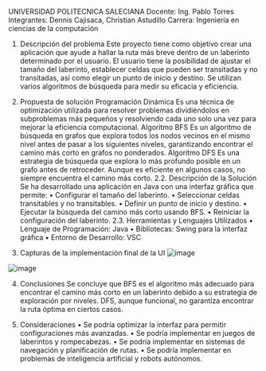  UNIVERSIDAD POLITECNICA SALECIANA
Docente:
Ing. Pablo Torres
Integrantes:
Dennis Cajisaca, Christian Astudillo
Carrera:
Ingeniería en ciencias de la computación


1.	Descripción del problema 
Este proyecto tiene como objetivo crear una aplicación que ayude a hallar la ruta más breve dentro de un laberinto determinado por el usuario. El usuario tiene la posibilidad de ajustar el tamaño del laberinto, establecer celdas que pueden ser transitadas y no transitadas, así como elegir un punto de inicio y destino. Se utilizan varios algoritmos de búsqueda para medir su eficacia y eficiencia.

2.	Propuesta de solución 
Programación Dinámica
Es una técnica de optimización utilizada para resolver problemas dividiéndolos en subproblemas más pequeños y resolviendo cada uno solo una vez para mejorar la eficiencia computacional.
Algoritmo BFS 
Es un algoritmo de búsqueda en grafos que explora todos los nodos vecinos en el mismo nivel antes de pasar a los siguientes niveles, garantizando encontrar el camino más corto en grafos no ponderados.
Algoritmo DFS 
Es una estrategia de búsqueda que explora lo más profundo posible en un grafo antes de retroceder. Aunque es eficiente en algunos casos, no siempre encuentra el camino más corto.
2.2. Descripción de la Solución
Se ha desarrollado una aplicación en Java con una interfaz gráfica que permite:
•	Configurar el tamaño del laberinto.
•	Seleccionar celdas transitables y no transitables.
•	Definir un punto de inicio y destino.
•	Ejecutar la búsqueda del camino más corto usando BFS.
•	Reiniciar la configuración del laberinto.
2.3. Herramientas y Lenguajes Utilizados
•	Lenguaje de Programación: Java
•	Bibliotecas: Swing para la interfaz gráfica
•	Entorno de Desarrollo: VSC


3.	Capturas de la implementación final de la UI
![image](https://github.com/user-attachments/assets/ec322a3a-91b6-4863-b8ae-029dce379d55)

![image](https://github.com/user-attachments/assets/0706a7d8-4ab5-4593-9e78-011d498b7f02)


4.	Conclusiones 
Se concluye que BFS es el algoritmo más adecuado para encontrar el camino más corto en un laberinto debido a su estrategia de exploración por niveles. DFS, aunque funcional, no garantiza encontrar la ruta óptima en ciertos casos.

5.	Consideraciones 
•	Se podría optimizar la interfaz para permitir configuraciones más avanzadas.
•	Se podría implementar en juegos de laberintos y rompecabezas.
•	Se podría implementar en sistemas de navegación y planificación de rutas.
•	Se podría implementar en problemas de inteligencia artificial y robots autónomos.


